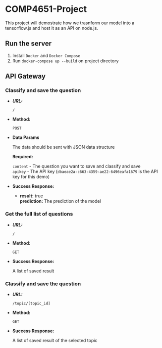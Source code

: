 # COMP4651-Project
This project will demostrate how we trasnform our model into a tensorflow.js and host it as an API on node.js.

## Run the server

1. Install `Docker` and `Docker Compose`
2. Run `docker-compose up --build` on project directory

## API Gateway

### Classify and save the question

* ***URL:***

  `/`

* **Method:**

  `POST`
  
* **Data Params**

  The data should be sent with JSON data structure
  
  **Required:**
  
   `content` - The question you want to save and classify and save<br/>
   `apikey` - The API key (`dbaeae2a-c663-4359-ae22-6496eafa1679` is the API key for this demo)

* **Success Response:**

  * **result:** true <br />
    **prediction:** The prediction of the model

### Get the full list of questions

* ***URL:***

  `/`

* **Method:**

  `GET`
  
* **Success Response:**

  A list of saved result
  
### Classify and save the question

* ***URL:***

  `/topic/[topic_id]`

* **Method:**

  `GET`

* **Success Response:**

  A list of saved result of the selected topic
